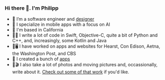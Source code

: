 ### Hi there 👋. I'm Philipp

- 🔭 I’m a software engineer and [designer](https://pxlcoop.com)
- 🤖 I specialize in mobile apps with a focus on AI
- 📍 I'm based in California
- 👨‍💻 I write a lot of code in Swift, Objective-C, quite a bit of Python and C++, and, increasingly, some Kotlin and Java
- 📱🖥️ I have worked on apps and websites for Hearst, Con Edison, Aetna, the Washington Post, and CBS
- 🤳 I created a bunch of [apps](https://apps.apple.com/hr/developer/phi-co/id858921731)
- 📸🎬 I also take a lot of photos and moving pictures and, occassionally, write about it. [Check out some of that work](https://pkuecuekyan.com) if you'd like.

<!--
**pkuecuekyan/pkuecuekyan** is a ✨ _special_ ✨ repository because its `README.md` (this file) appears on your GitHub profile.

-->
